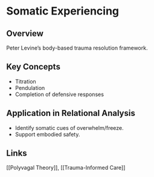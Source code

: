 <!-- @format -->

# Somatic Experiencing

## Overview

Peter Levine’s body-based trauma resolution framework.

## Key Concepts

- Titration
- Pendulation
- Completion of defensive responses

## Application in Relational Analysis

- Identify somatic cues of overwhelm/freeze.
- Support embodied safety.

## Links

[[Polyvagal Theory]], [[Trauma-Informed Care]]
